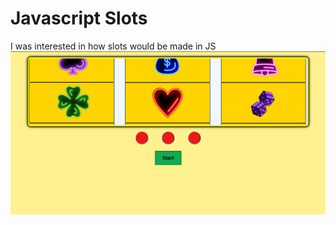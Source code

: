 # Javascript Slots
I was interested in how slots would be made in JS 
![](https://github.com/littlenines/slots/blob/16af572f932dcbc83acdb15be77e055cc954416e/slots_image.png)
